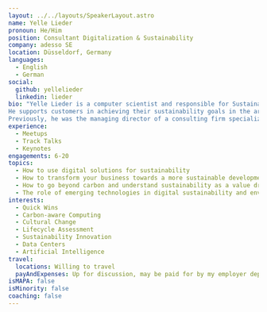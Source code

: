 ```yaml
---
layout: ../../layouts/SpeakerLayout.astro
name: Yelle Lieder
pronoun: He/Him
position: Consultant Digitalization & Sustainability
company: adesso SE
location: Düsseldorf, Germany
languages:
  - English
  - German
social:
  github: yellelieder
  linkedin: lieder
bio: "Yelle Lieder is a computer scientist and responsible for Sustainability Solutions at adesso SE as a Consultant for Digitalization and Sustainability. 
He supports customers in achieving their sustainability goals in the areas of sustainability data, sustainable processes and systems, and sustainability innovations. 
Previously, he was the managing director of a consulting firm specializing in startups, responsible for the operational business, and worked as a product manager in a Saas startup for several years."
experience:
  - Meetups
  - Track Talks
  - Keynotes
engagements: 6-20
topics:
  - How to use digital solutions for sustainability
  - How to transform your business towards a more sustainable development process
  - How to go beyond carbon and understand sustainability as a value driver for the entire cycle
  - The role of emerging technologies in digital sustainability and environmental protection
interests:
  - Quick Wins
  - Carbon-aware Computing
  - Cultural Change
  - Lifecycle Assessment
  - Sustainability Innovation
  - Data Centers
  - Artificial Intelligence
travel:
  locations: Willing to travel 
  payAndExpenses: Up for discussion, may be paid for by my employer depending on format.
isMAPA: false
isMinority: false
coaching: false
---
```

